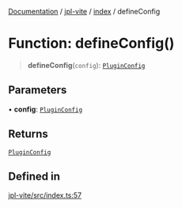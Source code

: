 [Documentation](../../../packages.md) / [jpl-vite](../../index.md) / [index](../index.md) / defineConfig

# Function: defineConfig()

> **defineConfig**(`config`): [`PluginConfig`](../interfaces/PluginConfig.md)

## Parameters

• **config**: [`PluginConfig`](../interfaces/PluginConfig.md)

## Returns

[`PluginConfig`](../interfaces/PluginConfig.md)

## Defined in

[jpl-vite/src/index.ts:57](https://github.com/rxliuli/joplin-utils/blob/4824c3237f6c8bc282f001f71c149c89286aefdc/packages/jpl-vite/src/index.ts#L57)
